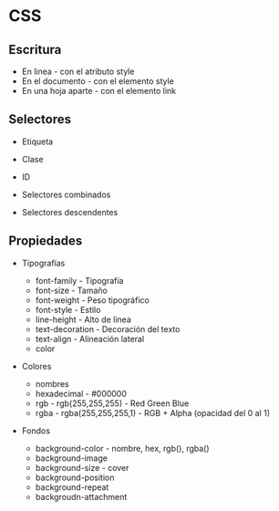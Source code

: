 # CSS

## Escritura
- En linea - con el atributo style
- En el documento - con el elemento style
- En una hoja aparte - con el elemento link

## Selectores
- Etiqueta
- Clase 
- ID

- Selectores combinados
- Selectores descendentes

## Propiedades

- Tipografías
    - font-family - Tipografía
    - font-size - Tamaño
    - font-weight - Peso tipográfico
    - font-style - Estilo
    - line-height - Alto de linea
    - text-decoration - Decoración del texto
    - text-align - Alineación lateral
    - color

- Colores
    - nombres
    - hexadecimal - #000000
    - rgb - rgb(255,255,255) - Red Green Blue
    - rgba - rgba(255,255,255,1) - RGB + Alpha (opacidad del 0 al 1)

- Fondos
    - background-color - nombre, hex, rgb(), rgba()
    - background-image
    - background-size - cover
    - background-position
    - background-repeat
    - backgroudn-attachment
